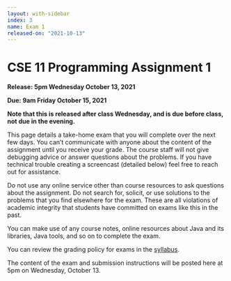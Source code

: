 ```yaml
---
layout: with-sidebar
index: 3
name: Exam 1
released-on: "2021-10-13"
---
```


# CSE 11 Programming Assignment 1

**Release: 5pm Wednesday October 13, 2021**

**Due: 9am Friday October 15, 2021**

**Note that this is released after class Wednesday, and is due before class, not
due in the evening.**

This page details a take-home exam that you will complete over the next few
days. You can’t communicate with anyone about the content of the assignment
until you receive your grade. The course staff will not give debugging advice or
answer questions about the problems. If you have technical trouble creating a
screencast (detailed below) feel free to reach out for assistance.

Do not use any online service other than course resources to ask questions about
the assignment. Do not search for, solicit, or use solutions to the problems
that you find elsewhere for the exam. These are all violations of academic
integrity that students have committed on exams like this in the past.

You can make use of any course notes, online resources about Java and its
libraries, Java tools, and so on to complete the exam.

You can review the grading policy for exams in the [syllabus](/syllabus.html).

The content of the exam and submission instructions will be posted here at 5pm
on Wednesday, October 13.

